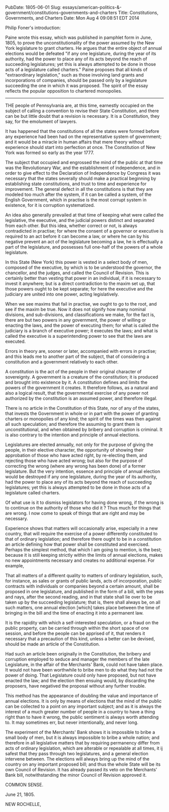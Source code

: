 PubDate: 1805-06-01
Slug: essays/american-politics-&-government/constitutions-governments-and-charters
Title: Constitutions, Governments, and Charters
Date: Mon Aug  4 09:08:51 EDT 2014

   Philip Foner's introduction:

   Paine wrote this essay, which was published in pamphlet form in June,
   1805, to prove the unconstitutionality of the power assumed by the New
   York legislature to grant charters. He argues that the entire object of
   annual elections would be defeated "if any one legislature, during the
   year of its authority, had the power to place any of its acts beyond the
   reach of succeeding legislatures; yet this is always attempted to be done
   in those acts of a legislature called charters." Paine proposes that all
   kinds of "extraordinary legislation," such as those involving land grants
   and incorporations of companies, should be passed only by a legislature
   succeeding the one in which it was proposed. The spirit of the essay
   reflects the popular opposition to chartered monopolies.

   ***

   THE people of Pennsylvania are, at this time, earnestly occupied on the
   subject of calling a convention to revise their State Constitution, and
   there can be but little doubt that a revision is necessary. It is a
   Constitution, they say, for the emolument of lawyers.

   It has happened that the constitutions of all the states were formed
   before any experience had been had on the representative system of
   government; and it would be a miracle in human affairs that mere theory
   without experience should start into perfection at once. The Constitution
   of New York was formed so early as the year 1777.

   The subject that occupied and engrossed the mind of the public at that
   time was the Revolutionary War, and the establishment of independence, and
   in order to give effect to the Declaration of Independence by Congress it
   was necessary that the states severally should make a practical beginning
   by establishing state constitutions, and trust to time and experience for
   improvement. The general defect in all the constitutions is that they are
   modeled too much after the system, if it can be called a system, of the
   English Government, which in practise is the most corrupt system in
   existence, for it is corruption systematized.

   An idea also generally prevailed at that time of keeping what were called
   the legislative, the executive, and the judicial powers distinct and
   separated from each other. But this idea, whether correct or not, is
   always contradicted in practise; for where the consent of a governor or
   executive is required to an act before it can become a law, or where he
   can by his negative prevent an act of the legislature becoming a law, he
   is effectually a part of the legislature, and possesses full one-half of
   the powers of a whole legislature.

   In this State (New York) this power is vested in a select body of men,
   composed of the executive, by which is to be understood the governor, the
   chancellor, and the judges, and called the Council of Revision. This is
   certainly better than vesting that power in an individual, if it is
   necessary to invest it anywhere; but is a direct contradiction to the
   maxim set up, that those powers ought to be kept separate; for here the
   executive and the judiciary are united into one power, acting
   legislatively.

   When we see maxims that fail in practise, we ought to go to the root, and
   see if the maxim be true. Now it does not signify how many nominal
   divisions, and sub-divisions, and classifications we make, for the fact
   is, there are but two powers in any government, the power of willing or
   enacting the laws, and the power of executing them; for what is called the
   judiciary is a branch of executive power; it executes the laws; and what
   is called the executive is a superintending power to see that the laws are
   executed.

   Errors in theory are, sooner or later, accompanied with errors in
   practise; and this leads me to another part of the subject, that of
   considering a constitution and a government relatively to each other.

   A constitution is the act of the people in their original character of
   sovereignty. A government is a creature of the constitution; it is
   produced and brought into existence by it. A constitution defines and
   limits the powers of the government it creates. It therefore follows, as a
   natural and also a logical result, that the governmental exercise of any
   power not authorized by the constitution is an assumed power, and
   therefore illegal.

   There is no article in the Constitution of this State, nor of any of the
   states, that invests the Government in whole or in part with the power of
   granting charters or monopolies of any kind; the spirit of the times was
   then against all such speculation; and therefore the assuming to grant
   them is unconstitutional, and when obtained by bribery and corruption is
   criminal. It is also contrary to the intention and principle of annual
   elections.

   Legislatures are elected annually, not only for the purpose of giving the
   people, in their elective character, the opportunity of showing their
   approbation of those who have acted right, by re-electing them, and
   rejecting those who have acted wrong; but also for the purpose of
   correcting the wrong (where any wrong has been done) of a former
   legislature. But the very intention, essence and principle of annual
   election would be destroyed if any one legislature, during the year of its
   authority, had the power to place any of its acts beyond the reach of
   succeeding legislatures; yet this is always attempted to be done in those
   acts of a legislature called charters.

   Of what use is it to dismiss legislators for having done wrong, if the
   wrong is to continue on the authority of those who did it ? Thus much for
   things that are wrong. I now come to speak of things that are right and
   may be necessary.

   Experience shows that matters will occasionally arise, especially in a new
   country, that will require the exercise of a power differently constituted
   to that of ordinary legislation; and therefore there ought to be in a
   constitution an article defining how that power shall be constituted and
   exercised. Perhaps the simplest method, that which I am going to mention,
   is the best; because it is still keeping strictly within the limits of
   annual elections, makes no new appointments necessary and creates no
   additional expense. For example,

   That all matters of a different quality to matters of ordinary
   legislation, such, for instance, as sales or grants of public lands, acts
   of incorporation, public contracts with individuals or companies beyond a
   certain amount, shall be proposed in one legislature, and published in the
   form of a bill, with the yeas and nays, after the second reading, and in
   that state shall lie over to be taken up by the succeeding legislature;
   that is, there shall always be, on all such matters, one annual election
   [which] takes place between the time of bringing in the bill and the time
   of enacting it into a permanent law.

   It is the rapidity with which a self-interested speculation, or a fraud on
   the public property, can be carried through within the short space of one
   session, and before the people can be apprised of it, that renders it
   necessary that a precaution of this kind, unless a better can be devised,
   should be made an article of the Constitution.

   Had such an article been originally in the Constitution, the bribery and
   corruption employed to seduce and manager the members of the late
   Legislature, in the affair of the Merchants' Bank, could not have taken
   place. It would not have been worthwhile to bribe men to do what they had
   not the power of doing. That Legislature could only have proposed, but not
   have enacted the law; and the election then ensuing would, by discarding
   the proposers, have negatived the proposal without any further trouble.

   This method has the appearance of doubling the value and importance of
   annual elections. It is only by means of elections that the mind of the
   public can be collected to a point on any important subject; and as it is
   always the interest of a much greater number of people in a country to
   have a thing right than to have it wrong, the public sentiment is always
   worth attending to. It may sometimes err, but never intentionally, and
   never long.

   The experiment of the Merchants' Bank shows it is impossible to bribe a
   small body of men, but it is always impossible to bribe a whole nation;
   and therefore in all legislative matters that by requiring permanency
   differ from acts of ordinary legislation, which are alterable or
   repealable at all times, it ij safest that they pass through two
   legislatures, and a general election intervene between. The elections will
   always bring up the mind of the country on any important proposed bill;
   and thus the whole State will be its own Council of Revision. It has
   already passed its veto on the Merchants' Bank bill, notwithstanding the
   minor Council of Revision approved it.

   COMMON SENSE.

   June 21, 1805.

   NEW ROCHELLE,


